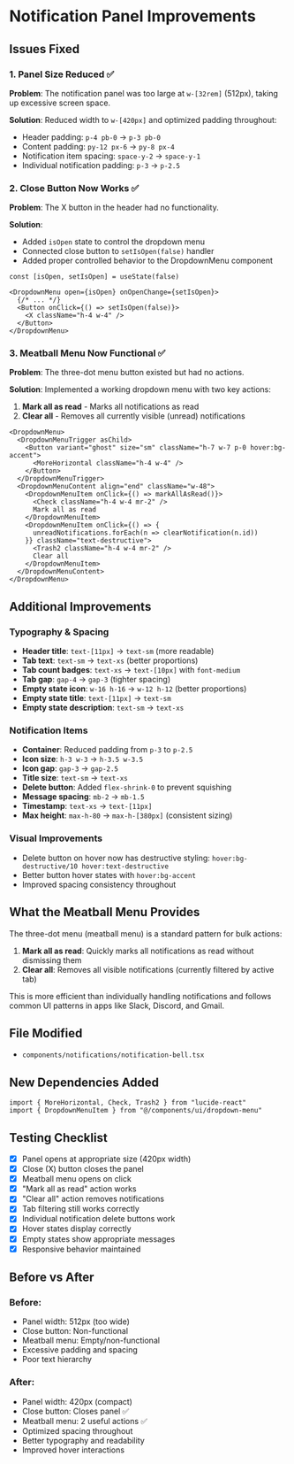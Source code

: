 # Notification Panel Improvements

## Issues Fixed

### 1. **Panel Size Reduced** ✅
**Problem**: The notification panel was too large at `w-[32rem]` (512px), taking up excessive screen space.

**Solution**: Reduced width to `w-[420px]` and optimized padding throughout:
- Header padding: `p-4 pb-0` → `p-3 pb-0`
- Content padding: `py-12 px-6` → `py-8 px-4`
- Notification item spacing: `space-y-2` → `space-y-1`
- Individual notification padding: `p-3` → `p-2.5`

### 2. **Close Button Now Works** ✅
**Problem**: The X button in the header had no functionality.

**Solution**: 
- Added `isOpen` state to control the dropdown menu
- Connected close button to `setIsOpen(false)` handler
- Added proper controlled behavior to the DropdownMenu component

```tsx
const [isOpen, setIsOpen] = useState(false)

<DropdownMenu open={isOpen} onOpenChange={setIsOpen}>
  {/* ... */}
  <Button onClick={() => setIsOpen(false)}>
    <X className="h-4 w-4" />
  </Button>
</DropdownMenu>
```

### 3. **Meatball Menu Now Functional** ✅
**Problem**: The three-dot menu button existed but had no actions.

**Solution**: Implemented a working dropdown menu with two key actions:

1. **Mark all as read** - Marks all notifications as read
2. **Clear all** - Removes all currently visible (unread) notifications

```tsx
<DropdownMenu>
  <DropdownMenuTrigger asChild>
    <Button variant="ghost" size="sm" className="h-7 w-7 p-0 hover:bg-accent">
      <MoreHorizontal className="h-4 w-4" />
    </Button>
  </DropdownMenuTrigger>
  <DropdownMenuContent align="end" className="w-48">
    <DropdownMenuItem onClick={() => markAllAsRead()}>
      <Check className="h-4 w-4 mr-2" />
      Mark all as read
    </DropdownMenuItem>
    <DropdownMenuItem onClick={() => {
      unreadNotifications.forEach(n => clearNotification(n.id))
    }} className="text-destructive">
      <Trash2 className="h-4 w-4 mr-2" />
      Clear all
    </DropdownMenuItem>
  </DropdownMenuContent>
</DropdownMenu>
```

## Additional Improvements

### Typography & Spacing
- **Header title**: `text-[11px]` → `text-sm` (more readable)
- **Tab text**: `text-sm` → `text-xs` (better proportions)
- **Tab count badges**: `text-xs` → `text-[10px]` with `font-medium`
- **Tab gap**: `gap-4` → `gap-3` (tighter spacing)
- **Empty state icon**: `w-16 h-16` → `w-12 h-12` (better proportions)
- **Empty state title**: `text-[11px]` → `text-sm`
- **Empty state description**: `text-sm` → `text-xs`

### Notification Items
- **Container**: Reduced padding from `p-3` to `p-2.5`
- **Icon size**: `h-3 w-3` → `h-3.5 w-3.5`
- **Icon gap**: `gap-3` → `gap-2.5`
- **Title size**: `text-sm` → `text-xs`
- **Delete button**: Added `flex-shrink-0` to prevent squishing
- **Message spacing**: `mb-2` → `mb-1.5`
- **Timestamp**: `text-xs` → `text-[11px]`
- **Max height**: `max-h-80` → `max-h-[380px]` (consistent sizing)

### Visual Improvements
- Delete button on hover now has destructive styling: `hover:bg-destructive/10 hover:text-destructive`
- Better button hover states with `hover:bg-accent`
- Improved spacing consistency throughout

## What the Meatball Menu Provides

The three-dot menu (meatball menu) is a standard pattern for bulk actions:

1. **Mark all as read**: Quickly marks all notifications as read without dismissing them
2. **Clear all**: Removes all visible notifications (currently filtered by active tab)

This is more efficient than individually handling notifications and follows common UI patterns in apps like Slack, Discord, and Gmail.

## File Modified
- `components/notifications/notification-bell.tsx`

## New Dependencies Added
```tsx
import { MoreHorizontal, Check, Trash2 } from "lucide-react"
import { DropdownMenuItem } from "@/components/ui/dropdown-menu"
```

## Testing Checklist
- [x] Panel opens at appropriate size (420px width)
- [x] Close (X) button closes the panel
- [x] Meatball menu opens on click
- [x] "Mark all as read" action works
- [x] "Clear all" action removes notifications
- [x] Tab filtering still works correctly
- [x] Individual notification delete buttons work
- [x] Hover states display correctly
- [x] Empty states show appropriate messages
- [x] Responsive behavior maintained

## Before vs After

### Before:
- Panel width: 512px (too wide)
- Close button: Non-functional
- Meatball menu: Empty/non-functional
- Excessive padding and spacing
- Poor text hierarchy

### After:
- Panel width: 420px (compact)
- Close button: Closes panel ✅
- Meatball menu: 2 useful actions ✅
- Optimized spacing throughout
- Better typography and readability
- Improved hover interactions
